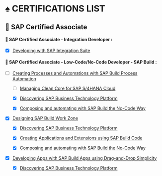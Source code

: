 # ♠ CERTIFICATIONS LIST

## :closed_book: SAP Certified Associate

#### :small_red_triangle_down: SAP Certified Associate - Integration Developer :

- [x] [Developing with SAP Integration Suite](https://learning.sap.com/learning-journeys/developing-with-sap-integration-suite)

#### :small_red_triangle_down: SAP Certified Associate - Low-Code/No-Code Developer - SAP Build :

- [ ] [Creating Processes and Automations with SAP Build Process Automation](https://learning.sap.com/learning-journeys/create-processes-and-automations-with-sap-build-process-automation)

  - [ ] [Managing Clean Core for SAP S/4HANA Cloud](https://learning.sap.com/learning-journeys/managing-clean-core-for-sap-s-4hana-cloud)

  - [x] [Discovering SAP Business Technology Platform](https://learning.sap.com/learning-journeys/discover-sap-business-technology-platform)

  - [x] [Composing and automating with SAP Build the No-Code Way](https://learning.sap.com/learning-journeys/compose-and-automate-with-sap-build-the-no-code-way)

- [x] [Designing SAP Build Work Zone](https://learning.sap.com/learning-journeys/designing-sap-build-work-zone)

  - [x] [Discovering SAP Business Technology Platform](https://learning.sap.com/learning-journeys/discover-sap-business-technology-platform)

  - [x] [Creating Applications and Extensions using SAP Build Code](https://learning.sap.com/learning-journeys/creating-applications-and-extensions-using-sap-build-code)

  - [x] [Composing and automating with SAP Build the No-Code Way](https://learning.sap.com/learning-journeys/compose-and-automate-with-sap-build-the-no-code-way)

- [x] [Developing Apps with SAP Build Apps using Drag-and-Drop Simplicity](https://learning.sap.com/learning-journeys/develop-apps-with-sap-build-apps-using-drag-and-drop-simplicity)

  - [x] [Discovering SAP Business Technology Platform](https://learning.sap.com/learning-journeys/discover-sap-business-technology-platform)
